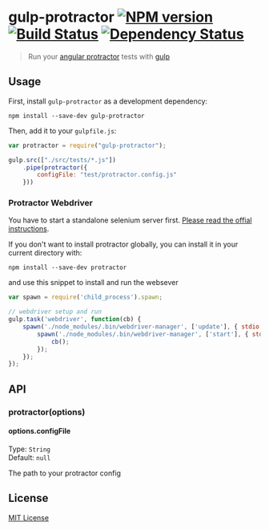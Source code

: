 # gulp-protractor [![NPM version][npm-image]][npm-url] [![Build Status][travis-image]][travis-url] [![Dependency Status][depstat-image]][depstat-url]

> Run your [angular protractor](https://github.com/angular/protractor) tests with [gulp](https://github.com/wearefractal/gulp)

## Usage

First, install `gulp-protractor` as a development dependency:

```shell
npm install --save-dev gulp-protractor
```

Then, add it to your `gulpfile.js`:

```javascript
var protractor = require("gulp-protractor");

gulp.src(["./src/tests/*.js"])
	.pipe(protractor({
		configFile: "test/protractor.config.js"
	}))	
```

### Protractor Webdriver
You have to start a standalone selenium server first. [Please read the offial instructions](https://github.com/angular/protractor#appendix-a-setting-up-a-standalone-selenium-server). 

If you don't want to install protractor globally, you can install it in your current directory with:

```shell
npm install --save-dev protractor
```

and use this snippet to install and run the websever

```javascript
var spawn = require('child_process').spawn;

// webdriver setup and run
gulp.task('webdriver', function(cb) {
    spawn('./node_modules/.bin/webdriver-manager', ['update'], { stdio: 'inherit' }).on('close', function() {
        spawn('./node_modules/.bin/webdriver-manager', ['start'], { stdio: 'inherit' }).on('close', function() {
            cb();
        });
    });
});
```


## API

### protractor(options)

#### options.configFile
Type: `String`  
Default: `null`

The path to your protractor config


## License

[MIT License](http://en.wikipedia.org/wiki/MIT_License)

[npm-url]: https://npmjs.org/package/gulp-protractor
[npm-image]: https://badge.fury.io/js/gulp-protractor.png

[travis-url]: http://travis-ci.org/mllrsohn/gulp-protractor
[travis-image]: https://secure.travis-ci.org/mllrsohn/gulp-protractor.png?branch=master

[depstat-url]: https://david-dm.org/mllrsohn/gulp-protractor
[depstat-image]: https://david-dm.org/mllrsohn/gulp-protractor.png
